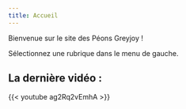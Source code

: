 ```yaml
---
title: Accueil
---
```


Bienvenue sur le site des Péons Greyjoy !

Sélectionnez une rubrique dans le menu de gauche.

## La dernière vidéo :

{{< youtube ag2Rq2vEmhA >}}
